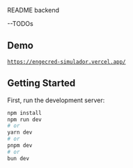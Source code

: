 README backend

--TODOs

## Demo
[`https://engecred-simulador.vercel.app/`](https://engecred-simulador.vercel.app/)

## Getting Started

First, run the development server:

```bash
npm install
npm run dev
# or
yarn dev
# or
pnpm dev
# or
bun dev
```
